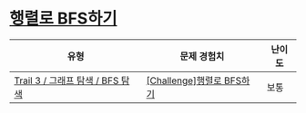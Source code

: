 # [행렬로 BFS하기](https://www.codetree.ai/trails/complete/curated-cards/challenge-bfs-for-adjust-array)

|유형|문제 경험치|난이도|
|---|---|---|
|[Trail 3 / 그래프 탐색 / BFS 탐색](https://www.codetree.ai/trail-info/novice-high/)|[[Challenge]행렬로 BFS하기](https://www.codetree.ai/trails/complete/curated-cards/challenge-bfs-for-adjust-array/)|보통|

